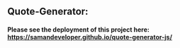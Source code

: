 ## Quote-Generator:
#### Please see the deployment of this project here: https://samandeveloper.github.io/quote-generator-js/

